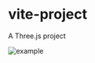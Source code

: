 # vite-project
A Three.js project

![example](https://github.com/ike5/vite-project/blob/main/resources/Jun-10-2022%2016-04-22.gif)
